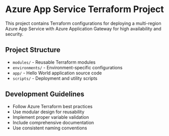 <!-- Use this file to provide workspace-specific custom instructions to Copilot. For more details, visit https://code.visualstudio.com/docs/copilot/copilot-customization#_use-a-githubcopilotinstructionsmd-file -->

# Azure App Service Terraform Project

This project contains Terraform configurations for deploying a multi-region Azure App Service with Azure Application Gateway for high availability and security.

## Project Structure
- `modules/` - Reusable Terraform modules
- `environments/` - Environment-specific configurations
- `app/` - Hello World application source code
- `scripts/` - Deployment and utility scripts

## Development Guidelines
- Follow Azure Terraform best practices
- Use modular design for reusability
- Implement proper variable validation
- Include comprehensive documentation
- Use consistent naming conventions
